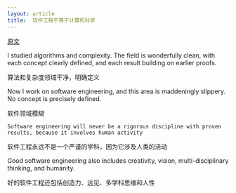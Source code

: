 ```yaml
---
layout: article
title:  软件工程不等于计算机科学
---
```


[原文](https://www.drdobbs.com/architecture-and-design/software-engineering-computer-science/217701907)



I studied algorithms and complexity. The field is wonderfully clean, with each concept clearly defined, and each result building on earlier proofs.

算法和复杂度领域干净，明确定义

Now I work on software engineering, and this area is maddeningly slippery. No concept is precisely defined.

软件领域模糊


```
Software engineering will never be a rigorous discipline with proven results, because it involves human activity
```
软件工程永远不是一个严谨的学科，因为它涉及人类的活动


Good software engineering also includes creativity, vision, multi-disciplinary thinking, and humanity.

好的软件工程还包括创造力、远见、多学科思维和人性

 
 